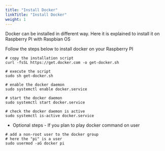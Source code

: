 ```yaml
---
title: "Install Docker"
linkTitle: "Install Docker"
weight: 1
---
```


Docker can be installed in different way. Here it is explained to install it on Raspberry PI with Raspbian OS

Follow the steps below to install docker on your Raspberry PI

```
# copy the installation script
curl -fsSL https://get.docker.com -o get-docker.sh

# execute the script
sudo sh get-docker.sh

# enable the docker daemon
sudo systemctl enable docker.service

# start the docker daemon
sudo systemctl start docker.service

# check the docker daemon is active
sudo systemctl is-active docker.service
```


* Optional steps - If you plan to play docker command on user
```
# add a non-root user to the docker group
# here the "pi" is a user
sudo usermod -aG docker pi
```
